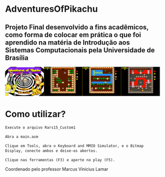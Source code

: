 # AdventuresOfPikachu
## Projeto Final desenvolvido a fins acadêmicos, como forma de colocar em prática o que foi aprendido na matéria de Introdução aos Sistemas Computacionais pela Universidade de Brasília

![AdventuresofPikachu](https://github.com/BrunoVarg/AdventuresOfPikachu/blob/main/AdventuresOfPikachu.png) 

# Como utilizar?

```
Execute o arquivo Rars15_Custom1
```

```
Abra a main.asm
```

```
Clique em Tools, abra o Keyboard and MMIO Simulator, e o Bitmap Display, conecte ambos e deixe-os abertos.
```

```
Clique nas ferramentas (F3) e aperte no play (F5).
```
Coordenado pelo professor Marcus Vinicius Lamar
